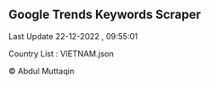

## Google Trends Keywords Scraper 
 
Last Update 22-12-2022 , 09:55:01

Country List :
VIETNAM.json



© Abdul Muttaqin 
